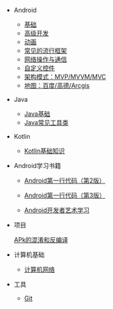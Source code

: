 * Android
  - [基础](H:\Note\AndroidStudy\docs\Android\Android.md)
  - [高级开发](H:\Note\AndroidStudy\docs\Android\AndroidAdvanced.md)
  - [动画](H:\Note\AndroidStudy\docs\Android\AndroidAnimation.md)
  - [常见的流行框架](H:\Note\AndroidStudy\docs\Android\AndroidJar.md)
  - [网络操作与通信](H:\Note\AndroidStudy\docs\Android\AndroidNet.md)
  - [自定义控件](H:\Note\AndroidStudy\docs\Android\AndroidView.md)
  - [架构模式：MVP/MVVM/MVC](H:\Note\AndroidStudy\docs\Android\Framework.md)
  - [地图：百度/高德/Arcgis](H:\Note\AndroidStudy\docs\Android\Map.md)

* Java

  * [Java基础](./docs\java\JavaBase.md)
  * [Java常见工具类](H:\Note\AndroidStudy\docs\java\JavaUntil.md)

* Kotlin

  * [Kotlin基础知识](H:\Note\AndroidStudy\docs\Kotlin\KotlinBase.md)   

* Android学习书籍

  - [Android第一行代码（第2版）](H:\Note\AndroidStudy\docs\AndroidBook\Android第一行代码（第2版）.md)

  - [Android第一行代码（第3版）](H:\Note\AndroidStudy\docs\AndroidBook\Android第一行代码（第3版）.md)

  - [Android开发者艺术学习](H:\Note\AndroidStudy\docs\AndroidBook\Android开发者艺术学习.md)

* 项目

  [APk的混淆和反编译](H:\Note\AndroidStudy\docs\Project\APk的混淆和反编译.md)

* 计算机基础

  - [计算机网络](H:\Note\AndroidStudy\docs\computersBase\ComputersNet.md)

- 工具

  - [Git](H:\Note\AndroidStudy\docs\Tools\git.md)

    

